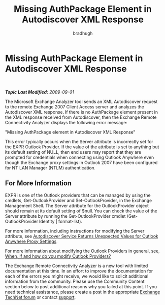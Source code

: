 ﻿---
title: Missing AuthPackage Element in Autodiscover XML Response
author: bradhugh
ms.author: bradhugh
manager: tpolitis
audience: ITPro 
ms.topic: article 
ms.service: remote-connect-tool
localization_priority: Normal
description: 
---

<div data-xmlns="http://www.w3.org/1999/xhtml">

<div class="topic" data-xmlns="http://www.w3.org/1999/xhtml" data-msxsl="urn:schemas-microsoft-com:xslt" data-cs="http://msdn.microsoft.com/en-us/">

<div data-asp="http://msdn2.microsoft.com/asp">

# Missing AuthPackage Element in Autodiscover XML Response

</div>

<div id="mainSection">

<div id="mainBody">

<span> </span>

_**Topic Last Modified:** 2009-09-01_

The Microsoft Exchange Analyzer tool sends an XML Autodiscover request to the remote Exchange 2007 Client Access server and analyzes the Autodiscover XML response. If there is no AuthPackage element present in the XML response received from Autodiscover, then the Exchange Remote Connectivity Analyzer displays the following error message:

"Missing AuthPackage element in Autodiscover XML Response"

This error typically occurs when the Server attribute is incorrectly set for the EXPR Outlook Provider. If the value of the attribute is set to anything but its default setting of NULL, then end users may report that they are prompted for credentials when connecting using Outlook Anywhere even though the Exchange proxy settings in Outlook 2007 have been configured for NT LAN Manager (NTLM) authentication.

<div>

## For More Information

EXPR is one of the Outlook providers that can be managed by using the cmdlets, Get-OutlookProvider and Set-OutlookProvider, in the Exchange Management Shell. The Server attribute for the OutlookProvider object should remain at its default setting of $null. You can check the value of the Server attribute by running the Get-OutlookProvider cmdlet (Get-OutlookProvider Identity | format-list).

For more information, including instructions for modifying the Server attribute, see [Autodiscover Service Returns Unexpected Values for Outlook Anywhere Proxy Settings](http://go.microsoft.com/fwlink/?linkid=161812).

For more information about modifying the Outlook Providers in general, see, [When, if and how do you modify Outlook Providers?](http://go.microsoft.com/fwlink/?linkid=160947)

The Exchange Remote Connectivity Analyzer is a new tool with limited documentation at this time. In an effort to improve the documentation for each of the errors you might receive, we would like to solicit additional information from the community. Please use the Community Content section below to post additional reasons why you failed at this point. If you need technical assistance, please create a post in the appropriate [Exchange TechNet forum](http://go.microsoft.com/fwlink/?linkid=73420) or contact [support](http://go.microsoft.com/fwlink/?linkid=8158).

</div>

</div>

<span> </span>

</div>

</div>

</div>

